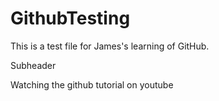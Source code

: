 # GithubTesting 

This is a test file for James's learning of GitHub. 

Subheader

Watching the github tutorial on youtube